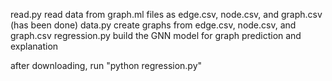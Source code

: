 
read.py read data from graph.ml files as edge.csv, node.csv, and graph.csv (has been done)
data.py create graphs from edge.csv, node.csv, and graph.csv
regression.py build the GNN model for graph prediction and explanation 

after downloading, run "python regression.py"
